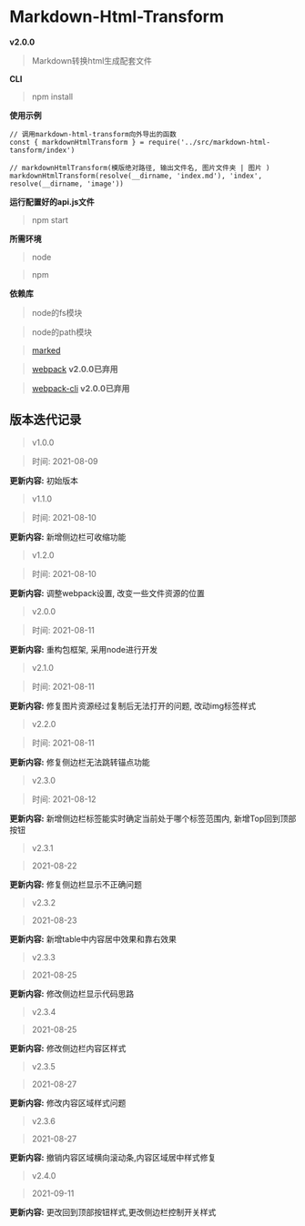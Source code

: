 # Markdown-Html-Transform

**v2.0.0**

> Markdown转换html生成配套文件

**CLI**

> npm install

**使用示例**

```
// 调用markdown-html-transform向外导出的函数
const { markdownHtmlTransform } = require('../src/markdown-html-tansform/index')

// markdownHtmlTransform(模版绝对路径, 输出文件名, 图片文件夹 | 图片 )
markdownHtmlTransform(resolve(__dirname, 'index.md'), 'index', resolve(__dirname, 'image'))
```

**运行配置好的api.js文件**

> npm start

**所需环境**
> node

> npm

**依赖库**
> node的fs模块

> node的path模块

> [marked](https://www.npmjs.com/package/marked)

> [webpack](https://webpack.docschina.org/) **v2.0.0已弃用**

> [webpack-cli](https://www.npmjs.com/package/webpack-cli) **v2.0.0已弃用**

## 版本迭代记录

> v1.0.0

> 时间: 2021-08-09

**更新内容:** 初始版本

> v1.1.0

> 时间: 2021-08-10

**更新内容:** 新增侧边栏可收缩功能

> v1.2.0

> 时间: 2021-08-10

**更新内容:** 调整webpack设置, 改变一些文件资源的位置

> v2.0.0

> 时间: 2021-08-11

**更新内容:** 重构包框架, 采用node进行开发

> v2.1.0

> 时间: 2021-08-11

**更新内容:** 修复图片资源经过复制后无法打开的问题, 改动img标签样式

> v2.2.0

> 时间: 2021-08-11

**更新内容:** 修复侧边栏无法跳转锚点功能

> v2.3.0

> 时间: 2021-08-12

**更新内容:** 新增侧边栏标签能实时确定当前处于哪个标签范围内, 新增Top回到顶部按钮

> v2.3.1

> 2021-08-22

**更新内容:** 修复侧边栏显示不正确问题

> v2.3.2

> 2021-08-23

**更新内容:** 新增table中内容居中效果和靠右效果

> v2.3.3

> 2021-08-25

**更新内容:** 修改侧边栏显示代码思路

> v2.3.4

> 2021-08-25

**更新内容:** 修改侧边栏内容区样式

> v2.3.5

> 2021-08-27

**更新内容:** 修改内容区域样式问题

> v2.3.6

> 2021-08-27

**更新内容:** 撤销内容区域横向滚动条,内容区域居中样式修复

> v2.4.0

> 2021-09-11

**更新内容:** 更改回到顶部按钮样式,更改侧边栏控制开关样式